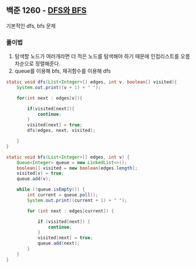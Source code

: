 ## 백준 1260 - [DFS와 BFS](https://www.acmicpc.net/problem/1260)

기본적인 dfs, bfs 문제

### 풀이법 

1. 탐색할 노드가 여러개라면 더 적은 노드를 탐색해야 하기 때문에 인접리스트를 오름차순으로 정렬해준다.
2. queue를 이용해 bfs, 재귀함수를 이용해 dfs


```JAVA
static void dfs(List<Integer>[] edges, int v, boolean[] visited){
    System.out.print((v + 1) + " ");

    for(int next : edges[v]){

        if(visited[next]){
            continue;
        }
        visited[next] = true;
        dfs(edges, next, visited);

    }
}

static void bfs(List<Integer>[] edges, int v) {
    Queue<Integer> queue = new LinkedList<>();
    boolean[] visited = new boolean[edges.length];
    visited[v] = true;
    queue.add(v);

    while (!queue.isEmpty()) {
        int current = queue.poll();
        System.out.print((current + 1) + " ");

        for (int next : edges[current]) {

            if (visited[next]) {
                continue;
            }
            visited[next] = true;
            queue.add(next);
        }
    }
}
```
